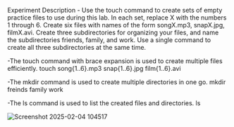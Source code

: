 Experiment Description - Use the touch command to create sets of empty practice files to use during this lab. In each set, replace X with the numbers 1 through 6. Create six files with names of the form songX.mp3, snapX.jpg, filmX.avi.
Create three subdirectories for organizing your files, and name the subdirectories friends, family, and work. Use a single command to create all three subdirectories at the same time.

-The touch command with brace expansion is used to create multiple files efficiently.
touch song{1..6}.mp3 snap{1..6}.jpg film{1..6}.avi

-The mkdir command is used to create multiple directories in one go.
mkdir freinds family work

-The ls command is used to list the created files and directories.
ls

![Screenshot 2025-02-04 104517](https://github.com/user-attachments/assets/09b0a624-4177-4fcc-a8fb-e09a0fbcc2bc)

